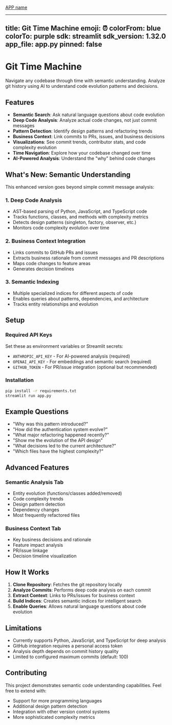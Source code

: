 [APP name](https://git-timemachine-production.up.railway.app/)

---
title: Git Time Machine
emoji: ⏰
colorFrom: blue
colorTo: purple
sdk: streamlit
sdk_version: 1.32.0
app_file: app.py
pinned: false
---

# Git Time Machine

Navigate any codebase through time with semantic understanding. Analyze git history using AI to understand code evolution patterns and decisions.

## Features

- **Semantic Search**: Ask natural language questions about code evolution
- **Deep Code Analysis**: Analyze actual code changes, not just commit messages
- **Pattern Detection**: Identify design patterns and refactoring trends
- **Business Context**: Link commits to PRs, issues, and business decisions
- **Visualizations**: See commit trends, contributor stats, and code complexity evolution
- **Time Navigation**: Explore how your codebase changed over time
- **AI-Powered Analysis**: Understand the "why" behind code changes

## What's New: Semantic Understanding

This enhanced version goes beyond simple commit message analysis:

### 1. Deep Code Analysis
- AST-based parsing of Python, JavaScript, and TypeScript code
- Tracks functions, classes, and methods with complexity metrics
- Detects design patterns (singleton, factory, observer, etc.)
- Monitors code complexity evolution over time

### 2. Business Context Integration
- Links commits to GitHub PRs and issues
- Extracts business rationale from commit messages and PR descriptions
- Maps code changes to feature areas
- Generates decision timelines

### 3. Semantic Indexing
- Multiple specialized indices for different aspects of code
- Enables queries about patterns, dependencies, and architecture
- Tracks entity relationships and evolution

## Setup

### Required API Keys

Set these as environment variables or Streamlit secrets:
- `ANTHROPIC_API_KEY` - For AI-powered analysis (required)
- `OPENAI_API_KEY` - For embeddings and semantic search (required)
- `GITHUB_TOKEN` - For PR/issue integration (optional but recommended)

### Installation

```bash
pip install -r requirements.txt
streamlit run app.py
```

## Example Questions

- "Why was this pattern introduced?"
- "How did the authentication system evolve?"
- "What major refactoring happened recently?"
- "Show me the evolution of the API design"
- "What decisions led to the current architecture?"
- "Which files have the highest complexity?"

## Advanced Features

### Semantic Analysis Tab
- Entity evolution (functions/classes added/removed)
- Code complexity trends
- Design pattern detection
- Dependency changes
- Most frequently refactored files

### Business Context Tab
- Key business decisions and rationale
- Feature impact analysis
- PR/issue linkage
- Decision timeline visualization

## How It Works

1. **Clone Repository**: Fetches the git repository locally
2. **Analyze Commits**: Performs deep code analysis on each commit
3. **Extract Context**: Links to PRs/issues for business context
4. **Build Indices**: Creates semantic indices for intelligent search
5. **Enable Queries**: Allows natural language questions about code evolution

## Limitations

- Currently supports Python, JavaScript, and TypeScript for deep analysis
- GitHub integration requires a personal access token
- Analysis depth depends on commit history quality
- Limited to configured maximum commits (default: 100)

## Contributing

This project demonstrates semantic code understanding capabilities. Feel free to extend with:
- Support for more programming languages
- Additional design pattern detection
- Integration with other version control systems
- More sophisticated complexity metrics
